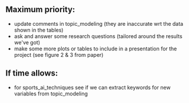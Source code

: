 ## Maximum priority:

- update comments in topic_modeling (they are inaccurate wrt the data shown in the tables)
- ask and answer some research questions (tailored around the results we've got)
- make some more plots or tables to include in a presentation for the project (see figure 2 & 3 from paper)

## If time allows:

- for sports_ai_techniques see if we can extract keywords for new variables from topic_modeling